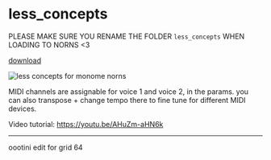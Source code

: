 # less_concepts
PLEASE MAKE SURE YOU RENAME THE FOLDER `less_concepts` WHEN LOADING TO NORNS <3

[download](https://github.com/dndrks/less_concepts/archive/master.zip)

![less concepts for monome norns](https://llllllll.co/uploads/default/original/3X/d/1/d19e15fb63831f7883d2660f77c83cc56811a6bc.png)

MIDI channels are assignable for voice 1 and voice 2, in the params. you can also transpose + change tempo there to fine tune for different MIDI devices.

Video tutorial: https://youtu.be/AHuZm-aHN6k

***
oootini edit for grid 64
